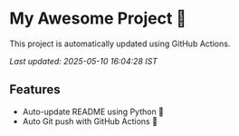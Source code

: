 # My Awesome Project 🚀

This project is automatically updated using GitHub Actions.

_Last updated: 2025-05-10 16:04:28 IST_

## Features
- Auto-update README using Python 🐍
- Auto Git push with GitHub Actions 🤖
